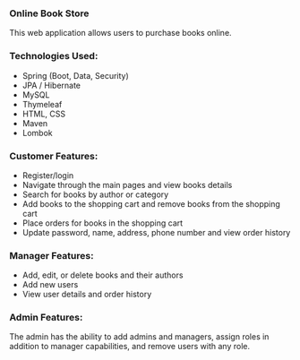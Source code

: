 ### Online Book Store

 This web application allows users to purchase books online.

### Technologies Used:

- Spring (Boot, Data, Security)
- JPA / Hibernate
- MySQL
- Thymeleaf
- HTML, CSS
- Maven
- Lombok

### Customer Features:

- Register/login
- Navigate through the main pages and view books details
-  Search for books by author or category
-  Add books to the shopping cart and remove books from the shopping cart
- Place orders for books in the shopping cart
- Update password, name, address, phone number and view order history
### Manager Features:
- Add, edit, or delete books and their authors
- Add new users
- View user details and order history
### Admin Features:
The admin has the ability to add admins and managers, assign roles in addition to manager capabilities, and remove users with any role.